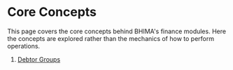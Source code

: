 # Core Concepts

This page covers the core concepts behind BHIMA's finance modules.  Here the concepts are explored rather than the mechanics of how to perform operations.

1. [Debtor Groups](debtor-groups.md)
